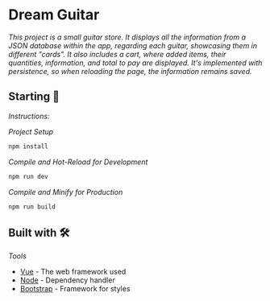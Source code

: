 # Dream Guitar

_This project is a small guitar store. It displays all the information from a JSON database within the app, regarding each guitar, showcasing them in different "cards". It also includes a cart, where added items, their quantities, information, and total to pay are displayed. It's implemented with persistence, so when reloading the page, the information remains saved._

## Starting 🚀

_Instructions:_

_Project Setup_
```sh
npm install
```

_Compile and Hot-Reload for Development_
```sh
npm run dev
```

_Compile and Minify for Production_
```sh
npm run build
```

## Built with 🛠️

_Tools_

* [Vue](https://vuejs.org/guide/introduction.html) - The web framework used
* [Node](https://nodejs.org/en) - Dependency handler
* [Bootstrap](https://getbootstrap.com/docs/5.3/getting-started/introduction/) - Framework for styles